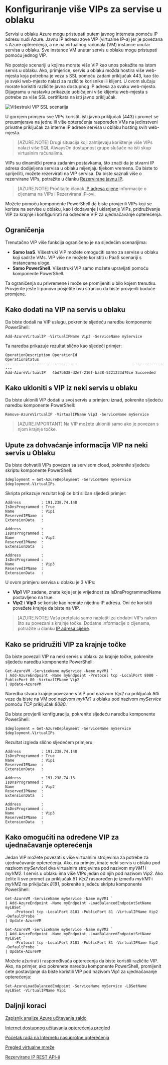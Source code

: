 <properties
   pageTitle="Više aplikacijskih VIPs za servise u oblaku"
   description="Pregled multiVIP i kako postaviti više VIPs na neki servis u oblaku"
   services="load-balancer"
   documentationCenter="na"
   authors="sdwheeler"
   manager="carmonm"
   editor="tysonn" />
<tags
   ms.service="load-balancer"
   ms.devlang="na"
   ms.topic="article"
   ms.tgt_pltfrm="na"
   ms.workload="infrastructure-services"
   ms.date="10/24/2016"
   ms.author="sewhee" />

# <a name="configure-multiple-vips-for-a-cloud-service"></a>Konfiguriranje više VIPs za servise u oblaku

Servisi u oblaku Azure mogu pristupati putem javnog interneta pomoću IP adresu nudi Azure. Javnu IP adresu zove VIP (virtualne IP-a) jer je povezana s Azure opterećenja, a ne na virtualnog računala (VM) instance unutar servisa u oblaku. Sve instance VM unutar servis u oblaku mogu pristupati pomoću jednog VIP.

No postoje scenariji u kojima morate više VIP kao unos pokažite na istom servis u oblaku. Ako, primjerice, servis u oblaku možda hostira više web-mjesta koja potrebna je veza s SSL pomoću zadani priključak 443, kao što je svaki web-mjesto nalazi za različite korisnike ili klijent. U ovom slučaju morate koristiti različite javna dostupnog IP adresa za svaku web-mjesto. Dijagramu u nastavku prikazuje uobičajeni više klijentu web-mjesta s potrebe za više SSL certifikata na isti javno priključak.

![Višestruki VIP SSL scenarija](./media/load-balancer-multivip/Figure1.png)

U gornjem primjeru sve VIPs koristiti isti javno priključak (443) i promet se preusmjerava na jednu ili više opterećenja raspoređen VMs na jedinstveni privatne priključak za interne IP adrese servisa u oblaku hosting svih web-mjesta.

>[AZURE.NOTE] Drugi situacija koji zahtijevaju korištenje više VIPs nalazi više SQL AlwaysOn dostupnost grupe slušače na isti skup virtualnim računalima.

VIPs su dinamički prema zadanim postavkama, što znači da je stvarni IP adresa dodijeljena servisa u oblaku mijenjaju tijekom vremena. Da biste to spriječiti, možete rezervirati na VIP servisa. Da biste saznali više o rezervirane VIPs, potražite u članku [Rezervirane javnu IP](../virtual-network/virtual-networks-reserved-public-ip.md).

>[AZURE.NOTE] Pročitajte članak [IP adresa cijene](https://azure.microsoft.com/pricing/details/ip-addresses/) informacije o cijenama na VIPs i Rezervirana IP-ovi.

Možete pomoću komponente PowerShell da biste provjerili VIPs koji se koriste na servise u oblaku, kao i dodavanje i uklanjanje VIPs, pridruživanje VIP za krajnje i konfigurirati na određene VIP za ujednačavanje opterećenja.

## <a name="limitations"></a>Ograničenja

Trenutačno VIP više funkcija ograničeno je na sljedećim scenarijima:

- **Samo IaaS**. Višestruki VIP možete omogućiti samo za servise u oblaku koji sadrže VMs. VIP više ne možete koristiti u PaaS scenariji s instancama uloge.
- **Samo PowerShell**. Višestruki VIP samo možete upravljati pomoću komponente PowerShell.

Ta ograničenja su privremene i može se promijeniti u bilo kojem trenutku. Provjerite jeste li ponovo posjetite ovu stranicu da biste provjerili buduće promjene.


## <a name="how-to-add-a-vip-to-a-cloud-service"></a>Kako dodati na VIP na servis u oblaku

Da biste dodali na VIP uslugu, pokrenite sljedeću naredbu komponente PowerShell:

    Add-AzureVirtualIP -VirtualIPName Vip3 -ServiceName myService

Ta naredba prikazuje rezultat slično kao sljedeći primjer:

    OperationDescription OperationId                          OperationStatus
    -------------------- -----------                          ---------------
    Add-AzureVirtualIP   4bd7b638-d2e7-216f-ba38-5221233d70ce Succeeded

## <a name="how-to-remove-a-vip-from-a-cloud-service"></a>Kako ukloniti s VIP iz neki servis u oblaku

Da biste uklonili VIP dodati u svoj servis u primjeru iznad, pokrenite sljedeću naredbu komponente PowerShell:

    Remove-AzureVirtualIP -VirtualIPName Vip3 -ServiceName myService

>[AZURE.IMPORTANT] Na VIP možete ukloniti samo ako je povezan s njom krajnje točke.

## <a name="how-to-retrieve-vip-information-from-a-cloud-service"></a>Upute za dohvaćanje informacija VIP na neki servis u Oblaku

Da biste dohvatili VIPs povezan sa servisom cloud, pokrenite sljedeću skriptu komponente PowerShell:

    $deployment = Get-AzureDeployment -ServiceName myService
    $deployment.VirtualIPs

Skripta prikazuje rezultat koji će biti sličan sljedeći primjer:

    Address         : 191.238.74.148
    IsDnsProgrammed : True
    Name            : Vip1
    ReservedIPName  :
    ExtensionData   :

    Address         :
    IsDnsProgrammed :
    Name            : Vip2
    ReservedIPName  :
    ExtensionData   :

    Address         :
    IsDnsProgrammed :
    Name            : Vip3
    ReservedIPName  :
    ExtensionData   :

U ovom primjeru servisa u oblaku je 3 VIPs:

- **Vip1** VIP zadane, znate koje jer je vrijednost za IsDnsProgrammedName postavljeno na true.
- **Vip2** i **Vip3** se koriste kao nemate nijednu IP adresu. Oni će koristiti povežete krajnje da biste na VIP.

>[AZURE.NOTE] Vaša pretplata samo naplatiti za dodatni VIPs nakon što su povezani s krajnje točke. Dodatne informacije o cijenama, potražite u članku [IP adresa cijene](https://azure.microsoft.com/pricing/details/ip-addresses/).

## <a name="how-to-associate-a-vip-to-an-endpoint"></a>Kako se pridružiti VIP za krajnje točke

Da biste povezali VIP na neki servis u oblaku za krajnje točke, pokrenite sljedeću naredbu komponente PowerShell:

    Get-AzureVM -ServiceName myService -Name myVM1 `
  	| Add-AzureEndpoint -Name myEndpoint -Protocol tcp -LocalPort 8080 -PublicPort 80 -VirtualIPName Vip2 `
  	| Update-AzureVM

Naredba stvara krajnje povezane s VIP pod nazivom *Vip2* na priključak *80*i veze da biste na VM pod nazivom *myVM1* u oblaku pod nazivom *myService* pomoću *TCP* priključak *8080*.

Da biste provjerili konfiguraciju, pokrenite sljedeću naredbu komponente PowerShell:

    $deployment = Get-AzureDeployment -ServiceName myService
    $deployment.VirtualIPs

Rezultat izgleda slično sljedećem primjeru:

    Address         : 191.238.74.148
    IsDnsProgrammed : True
    Name            : Vip1
    ReservedIPName  :
    ExtensionData   :

    Address         : 191.238.74.13
    IsDnsProgrammed :
    Name            : Vip2
    ReservedIPName  :
    ExtensionData   :

    Address         :
    IsDnsProgrammed :
    Name            : Vip3
    ReservedIPName  :
    ExtensionData   :

## <a name="how-to-enable-load-balancing-on-a-specific-vip"></a>Kako omogućiti na određene VIP za ujednačavanje opterećenja

Jedan VIP možete povezati s više virtualnim strojevima za potrebe za ujednačavanje opterećenja. Ako, na primjer, imate neki servis u oblaku pod nazivom *myService*i dva virtualnim strojevima pod nazivom *myVM1* i *myVM2*. I servis u oblaku ima više VIPs jedan od njih pod nazivom *Vip2*. Ako želite li sve promet za priključak *81* *Vip2* raspoređen je između *myVM1* i *myVM2* na priključak *8181*, pokrenite sljedeću skriptu komponente PowerShell:

    Get-AzureVM -ServiceName myService -Name myVM1 `
  	| Add-AzureEndpoint -Name myEndpoint -LoadBalancedEndpointSetName myLBSet `
        -Protocol tcp -LocalPort 8181 -PublicPort 81 -VirtualIPName Vip2  -DefaultProbe `
  	| Update-AzureVM

    Get-AzureVM -ServiceName myService -Name myVM2 `
  	| Add-AzureEndpoint -Name myEndpoint -LoadBalancedEndpointSetName myLBSet `
        -Protocol tcp -LocalPort 8181 -PublicPort 81 -VirtualIPName Vip2  -DefaultProbe `
  	| Update-AzureVM

Možete ažurirati i raspoređivača opterećenja da biste koristili različite VIP. Ako, na primjer, ako pokrenete naredbu komponente PowerShell, promijenit ćete postavljanje da biste koristili VIP pod nazivom Vip1 za ujednačavanje opterećenja:

    Set-AzureLoadBalancedEndpoint -ServiceName myService -LBSetName myLBSet -VirtualIPName Vip1

## <a name="next-steps"></a>Daljnji koraci

[Zapisnik analize Azure učitavanja saldo](load-balancer-monitor-log.md)

[Internet dostupnog učitavanja opterećenja pregled](load-balancer-internet-overview.md)

[Početak rada na Internetu nasuprotne opterećenja](load-balancer-get-started-internet-arm-ps.md)

[Pregled virtualne mreže](../virtual-network/virtual-networks-overview.md)

[Rezervirane IP REST API-ji](https://msdn.microsoft.com/library/azure/dn722420.aspx)